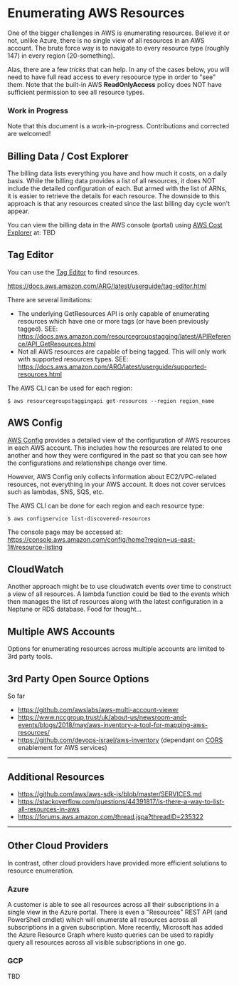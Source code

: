 # Enumerating AWS Resources
One of the bigger challenges in AWS is enumerating resources.
Believe it or not, unlike Azure, there is no single view of all resources in an AWS account.
The brute force way is to navigate to every resource type (roughly 147) in every region (20-something).

Alas, there are a few *tricks* that can help. In any of the cases below, you will need to have full read access
to every resoource type in order to "see" them.
Note that the built-in AWS **ReadOnlyAccess** policy does NOT have sufficient permission to see all resource types.

### Work in Progress
Note that this document is a work-in-progress. Contributions and corrected are welcomed!


## Billing Data / Cost Explorer
The billing data lists everything you have and how much it costs, on a daily basis.
While the billing data provides a list of all resources, it does NOT include the detailed configuration of each.
But armed with the list of ARNs, it is easier to retrieve the details for each resource.
The downside to this approach is that any resources created since the last billing day cycle won't appear.

You can view the billing data in the AWS console (portal) using [AWS Cost Explorer](https://aws.amazon.com/aws-cost-management/aws-cost-explorer/) at:
TBD

## Tag Editor
You can use the [Tag Editor](https://console.aws.amazon.com/resource-groups/tag-editor/find-resources)
to find resources.

https://docs.aws.amazon.com/ARG/latest/userguide/tag-editor.html

There are several limitations:
* The underlying GetResources API is only capable of enumerating resources which have one or more tags (or have been previously tagged).
SEE: https://docs.aws.amazon.com/resourcegroupstagging/latest/APIReference/API_GetResources.html
* Not all AWS resources are capable of being tagged. This will only work with supported resources types. 
SEE: https://docs.aws.amazon.com/ARG/latest/userguide/supported-resources.html

The AWS CLI can be used for each region:
```
$ aws resourcegroupstaggingapi get-resources --region region_name
```


## AWS Config

[AWS Config](http://docs.aws.amazon.com/config/latest/developerguide/WhatIsConfig.html)
provides a detailed view of the configuration of AWS resources in each AWS account.
This includes how the resources are related to one another and how they were configured in the
past so that you can see how the configurations and relationships change over time.

However, AWS Config only collects information about EC2/VPC-related resources, not everything in your AWS account.
It does not cover services such as lambdas, SNS, SQS, etc.

The AWS CLI can be done for each region and each resource type:
```
$ aws configservice list-discovered-resources
```

The console page may be accessed at:
https://console.aws.amazon.com/config/home?region=us-east-1#/resource-listing


## CloudWatch
Another approach might be to use cloudwatch events over time to construct a view of
all resources. A lambda function could be tied to the events which then manages the list of resources
along with the latest configuration in a Neptune or RDS database.  Food for thought...


## Multiple AWS Accounts
Options for enumerating resources across multiple accounts are limited to 3rd party tools.


## 3rd Party Open Source Options
So far

* https://github.com/awslabs/aws-multi-account-viewer 
* https://www.nccgroup.trust/uk/about-us/newsroom-and-events/blogs/2018/may/aws-inventory-a-tool-for-mapping-aws-resources/
* https://github.com/devops-israel/aws-inventory (dependant on [CORS](https://enable-cors.org/) enablement for AWS services)


---
## Additional Resources

* https://github.com/aws/aws-sdk-js/blob/master/SERVICES.md
* https://stackoverflow.com/questions/44391817/is-there-a-way-to-list-all-resources-in-aws
* https://forums.aws.amazon.com/thread.jspa?threadID=235322


---
## Other Cloud Providers
In contrast, other cloud providers have provided more efficient solutions to resource enumeration.

### Azure
A customer is able to see all resources across all their subscriptions in a single view in the Azure portal.
There is even a "Resources" REST API (and PowerShell cmdlet) which will enumerate all resources across all subscriptions in a given subscription.
More recently, Microsoft has added the Azure Resource Graph where kusto queries can be used to rapidly query all resources
across all visible subscriptions in one go.

### GCP
TBD

